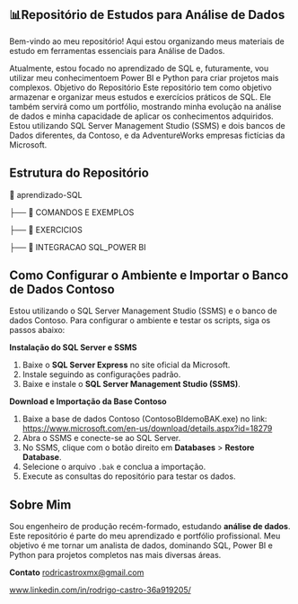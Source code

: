 ## 📊Repositório de Estudos para Análise de Dados

Bem-vindo ao meu repositório! Aqui estou organizando meus materiais de estudo em ferramentas essenciais para Análise de Dados. 

Atualmente, estou focado no aprendizado de SQL e, futuramente, vou utilizar meu conhecimentoem Power BI e Python para criar projetos mais complexos.
Objetivo do Repositório
Este repositório tem como objetivo armazenar e organizar meus estudos e exercícios práticos de SQL. Ele também servirá como um portfólio, mostrando minha evolução na análise de dados e minha capacidade de aplicar os conhecimentos adquiridos.
Estou utilizando SQL Server Management Studio (SSMS) e dois bancos de Dados diferentes, da Contoso, e da AdventureWorks empresas fictícias da Microsoft.

## Estrutura do Repositório

📂 aprendizado-SQL

  ├── 📂 COMANDOS E EXEMPLOS
  
  ├── 📂 EXERCICIOS
    
  ├── 📂 INTEGRACAO SQL_POWER BI

## Como Configurar o Ambiente e Importar o Banco de Dados Contoso
Estou utilizando o SQL Server Management Studio (SSMS) e o banco de dados Contoso. Para configurar o ambiente e testar os scripts, siga os passos abaixo:

**Instalação do SQL Server e SSMS**
1. Baixe o **SQL Server Express** no site oficial da Microsoft.
2. Instale seguindo as configurações padrão.
3. Baixe e instale o **SQL Server Management Studio (SSMS)**.

**Download e Importação da Base Contoso**
1. Baixe a base de dados Contoso (ContosoBIdemoBAK.exe) no link: https://www.microsoft.com/en-us/download/details.aspx?id=18279
2. Abra o SSMS e conecte-se ao SQL Server.
3. No SSMS, clique com o botão direito em **Databases** > **Restore Database**.
4. Selecione o arquivo `.bak` e conclua a importação.
5. Execute as consultas do repositório para testar os dados.

## Sobre Mim
Sou engenheiro de produção recém-formado, estudando **análise de dados**. Este repositório é parte do meu aprendizado e portfólio profissional. Meu objetivo é me tornar um analista de dados, dominando SQL, Power BI e Python para projetos completos nas mais diversas áreas.

**Contato**
rodricastroxmx@gmail.com

www.linkedin.com/in/rodrigo-castro-36a919205/

